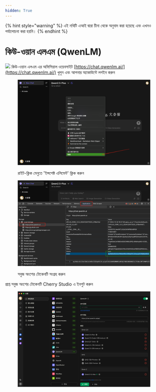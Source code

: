 ```yaml
---
hidden: True
---
```


{% hint style="warning" %}
এই নথিটি এআই দ্বারা চীনা থেকে অনুবাদ করা হয়েছে এবং এখনও পর্যালোচনা করা হয়নি।
{% endhint %}

# কিউ-ওয়ান এলএম (QwenLM)

![](<../../.gitbook/assets/Google Chrome 2025-01-15 09.28.54 (1).tiff>) কিউ-ওয়ান এলএম এর অফিসিয়াল ওয়েবসাইট [https://chat.qwenlm.ai/](https://chat.qwenlm.ai/) খুলুন এবং আপনার অ্যাকাউন্টে লগইন করুন

<figure><img src="../../.gitbook/assets/image (16).png" alt=""><figcaption><p>রাইট-ক্লিক মেনুতে 'ইন্সপেক্ট এলিমেন্ট' ক্লিক করুন</p></figcaption></figure>

<figure><img src="../../.gitbook/assets/Google Chrome 2025-01-15 09.30.49.png" alt=""><figcaption><p>সবুজ অংশের টোকেনটি সংগ্রহ করুন</p></figcaption></figure>

প্রাপ্ত সবুজ অংশের টোকেনটি Cherry Studio এ ইনপুট করুন

<figure><img src="../../.gitbook/assets/image (18).png" alt=""><figcaption></figcaption></figure>
